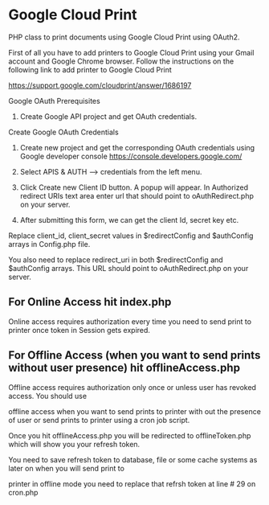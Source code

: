 Google Cloud Print
======================

PHP class to print documents using Google Cloud Print using OAuth2.

First of all you have to add printers to Google Cloud Print 
using your Gmail account and Google Chrome browser. Follow the
instructions on the following link to add printer to Google Cloud Print

https://support.google.com/cloudprint/answer/1686197

Google OAuth Prerequisites

1) Create Google API project and get OAuth credentials.

Create Google OAuth Credentials

1) Create new project and get the corresponding OAuth credentials using Google developer console
https://console.developers.google.com/

2) Select APIS & AUTH –> credentials from the left menu.

3) Click Create new Client ID button. A popup will appear. In Authorized redirect URIs text area enter url that should point to oAuthRedirect.php on your server.

4) After submitting this form, we can get the client Id, secret key etc.

Replace client_id, client_secret values in $redirectConfig and $authConfig arrays in Config.php file.

You also need to replace redirect_uri in both $redirectConfig and $authConfig arrays. This URL should
point to oAuthRedirect.php on your server.

## For Online Access hit index.php 

Online access requires authorization every time you need to send print to printer once token in Session gets expired.

## For Offline Access (when you want to send prints without user presence) hit offlineAccess.php

Offline access requires authorization only once or unless user has revoked access. You should use

offline access when you want to send prints to printer with out the presence of user or send prints to printer using a cron job script.

Once you hit offlineAccess.php you will be redirected to offlineToken.php which will show you your refresh token.

You need to save refresh token to database, file or some cache systems as later on when you will send print to 

printer in offline mode you need to replace that refrsh token at line # 29 on cron.php
